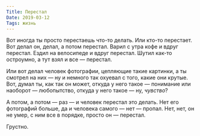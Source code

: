 ```yaml
---
Title: Перестал
Date: 2019-03-12
Tags: жизнь
---
```


Вот иногда ты просто перестаешь что-то делать. Или кто-то перестает. Вот делал он, делал, а потом перестал. Варил с утра кофе и вдруг перестал. Ездил на велосипеде и вдруг перестал. Шутил как-то остроумно, а тут взял и все — перестал.

Или вот делал человек фотографии, цепляющие такие картинки, а ты смотрел на них — ну и немного так охуевал с того, какие они крутые. Вот, думал ты, как так он может, откуда у него такое — понимание или наоборот — любопытство, откуда у него такое — ну, _чувство_?

А потом, а потом — раз — и человек перестал это делать. Нет его фотографий больше, да и человека самого — нет — пропал. Нет, нет, он не умер, с ним все в порядке, просто он — перестал.

Грустно.